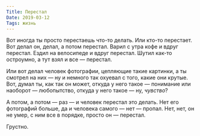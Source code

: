 ```yaml
---
Title: Перестал
Date: 2019-03-12
Tags: жизнь
---
```


Вот иногда ты просто перестаешь что-то делать. Или кто-то перестает. Вот делал он, делал, а потом перестал. Варил с утра кофе и вдруг перестал. Ездил на велосипеде и вдруг перестал. Шутил как-то остроумно, а тут взял и все — перестал.

Или вот делал человек фотографии, цепляющие такие картинки, а ты смотрел на них — ну и немного так охуевал с того, какие они крутые. Вот, думал ты, как так он может, откуда у него такое — понимание или наоборот — любопытство, откуда у него такое — ну, _чувство_?

А потом, а потом — раз — и человек перестал это делать. Нет его фотографий больше, да и человека самого — нет — пропал. Нет, нет, он не умер, с ним все в порядке, просто он — перестал.

Грустно.